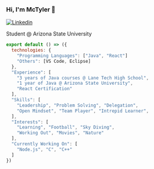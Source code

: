 ### Hi, I'm McTyler 👋

[![Linkedin](https://img.shields.io/badge/-LinkedIn-222222?style=flat-square&logo=Linkedin&logoColor=white&link=https://www.linkedin.com/in/kiemnguyen/)](https://www.linkedin.com/in/kiemnguyen/)

Student @ Arizona State University

```js
export default () => ({
  technologies: {
    "Programming Languages": ["Java", "React"]
    "Others": [VS Code, Eclipse]
  },
  "Experience": [
    "3 years of Java courses @ Lane Tech High School",
    "1 year of Java @ Arizona State University",
    "React Certification"
  ],
  "Skills": [
    "Leadership", "Problem Solving", "Delegation", 
    "Open Mindset", "Team Player", "Intrepid Learner",
  ],
  "Interests": [
    "Learning", "Football", "Sky Diving",
    "Working Out", "Movies", "Nature"
  ],
  "Currently Working On": [
    "Node.js", "C", "C++"
  ]
})
```


